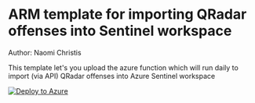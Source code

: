 # ARM template for importing QRadar offenses into Sentinel workspace

Author: Naomi Christis

This template let's you upload the azure function which will run daily to import (via API) QRadar offenses into Azure Sentinel workspace

[![Deploy to Azure](https://aka.ms/deploytoazurebutton)](https://portal.azure.com/#create/Microsoft.Template/uri/https%3A%2F%2Fraw.githubusercontent.com%2FAzure%2FAzure-Sentinel%2Fmaster%2FTools%2FARM-Templates%2FHuntingQuery%2FHuntingQuery.json)
